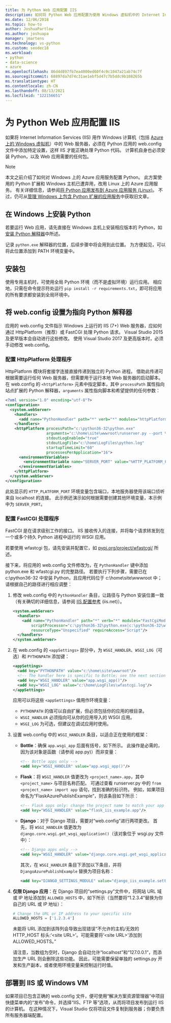 ```yaml
---
title: 为 Python Web 应用配置 IIS
description: 如何将 Python Web 应用配置为使用 Windows 虚拟机中的 Internet Information Services 运行。
ms.date: 12/06/2018
ms.topic: how-to
author: JoshuaPartlow
ms.author: joshuapa
manager: jmartens
ms.technology: vs-python
ms.custom: seodec18
ms.workload:
- python
- data-science
- azure
ms.openlocfilehash: 86d4d897fb7ea4000ed60f4c9c1047a21ab74c7f
ms.sourcegitcommit: 68897da7d74c31ae1ebf5d47c7b5ddc9b108265b
ms.translationtype: HT
ms.contentlocale: zh-CN
ms.lasthandoff: 08/13/2021
ms.locfileid: "122156651"
---
```

# <a name="configure-python-web-apps-for-iis"></a>为 Python Web 应用配置 IIS

如果将 Internet Information Services (IIS) 用作 Windows 计算机（包括 [Azure 上的 Windows 虚拟机](/azure/architecture/reference-architectures/n-tier/windows-vm)）中的 Web 服务器，必须在 Python 应用的 web.config 文件中添加特定设置，这样 IIS 才能正确处理 Python 代码。 计算机自身也必须安装 Python，以及 Web 应用需要的任何包。

> [!Note]
> 本文之前介绍了如何对 Windows 上的 Azure 应用服务配置 Python。 此方案使用的 Python 扩展和 Windows 主机已遭弃用，改用 Linux 上的 Azure 应用服务。 有关详细信息，请参阅[将 Python 应用发布到 Azure 应用服务 (Linux)](publishing-python-web-applications-to-azure-from-visual-studio.md)。 不过，仍可从[管理 Windows 上包含 Python 扩展的应用服务](managing-python-on-azure-app-service.md)中获取旧文章。

## <a name="install-python-on-windows"></a>在 Windows 上安装 Python

若要运行 Web 应用，请先直接在 Windows 主机上安装相应版本的 Python，如[安装 Python 解释器](installing-python-interpreters.md)中所述。

记录 `python.exe` 解释器的位置，后续步骤中将会用到此位置。 为方便起见，可以将此位置添加到 PATH 环境变量中。

## <a name="install-packages"></a>安装包

使用专用主机时，可使用全局 Python 环境（而不是虚拟环境）运行应用。 相应地，只需在命令提示符处运行 `pip install -r requirements.txt`，即可将应用的所有要求都安装到全局环境中。

## <a name="set-webconfig-to-point-to-the-python-interpreter"></a>将 web.config 设置为指向 Python 解释器

应用的 web.config 文件指示 Windows 上运行的 IIS (7+) Web 服务器，应如何通过 HttpPlatform（推荐）或 FastCGI 处理 Python 请求。 Visual Studio 2015 及更早版本会自动进行这些修改。 使用 Visual Studio 2017 及更高版本时，必须手动修改 web.config。

### <a name="configure-the-httpplatform-handler"></a>配置 HttpPlatform 处理程序

HttpPlatform 模块将套接字连接直接传递到独立的 Python 进程。 借助此传递可根据需要运行任何 Web 服务器，但需要用于运行本地 Web 服务器的启动脚本。 在 web.config 的 `<httpPlatform>` 元素中指定脚本，其中 `processPath` 属性指向站点扩展的 Python 解释器，`arguments` 属性指向脚本和希望提供的任何参数：

```xml
<?xml version="1.0" encoding="utf-8"?>
<configuration>
  <system.webServer>
    <handlers>
      <add name="PythonHandler" path="*" verb="*" modules="httpPlatformHandler" resourceType="Unspecified"/>
    </handlers>
    <httpPlatform processPath="c:\python36-32\python.exe"
                  arguments="c:\home\site\wwwroot\runserver.py --port %HTTP_PLATFORM_PORT%"
                  stdoutLogEnabled="true"
                  stdoutLogFile="c:\home\LogFiles\python.log"
                  startupTimeLimit="60"
                  processesPerApplication="16">
      <environmentVariables>
        <environmentVariable name="SERVER_PORT" value="%HTTP_PLATFORM_PORT%" />
      </environmentVariables>
    </httpPlatform>
  </system.webServer>
</configuration>
```

此处显示的 `HTTP_PLATFORM_PORT` 环境变量包含端口，本地服务器使用该端口侦听来自 localhost 的连接。 此示例还演示如何根据需要创建其他环境变量，本示例中为 `SERVER_PORT`。

### <a name="configure-the-fastcgi-handler"></a>配置 FastCGI 处理程序

FastCGI 是在请求级别工作的接口。 IIS 接收传入的连接，并将每个请求转发到在一个或多个持久 Python 进程中运行的 WSGI 应用。

若要使用 wfastcgi 包，请先安装并配置它，如 [pypi.org/project/wfastcgi/](https://pypi.io/project/wfastcgi) 所述。

接下来，将应用的 web.config 文件修改为，在 `PythonHandler` 键中添加 python.exe 和 wfastcgi.py 的完整路径。 若要执行下列步骤，需要已在 c:\python36-32 中安装 Python，且应用代码位于 c:\home\site\wwwroot 中；请根据自己的路径进行相应调整：

1. 修改 web.config 中的 `PythonHandler` 条目，让路径与 Python 安装位置一致（有关确切的详细信息，请参阅 [IIS 配置参考](https://www.iis.net/configreference) (iis.net)）。

    ```xml
    <system.webServer>
      <handlers>
        <add name="PythonHandler" path="*" verb="*" modules="FastCgiModule"
            scriptProcessor="c:\python36-32\python.exe|c:\python36-32\wfastcgi.py"
            resourceType="Unspecified" requireAccess="Script"/>
      </handlers>
    </system.webServer>
    ```

1. 在 web.config 的 `<appSettings>` 部分中，为 `WSGI_HANDLER`、`WSGI_LOG`（可选）和 `PYTHONPATH` 添加键：

    ```xml
    <appSettings>
      <add key="PYTHONPATH" value="c:\home\site\wwwroot"/>
      <!-- The handler here is specific to Bottle; see the next section. -->
      <add key="WSGI_HANDLER" value="app.wsgi_app()"/>
      <add key="WSGI_LOG" value="c:\home\LogFiles\wfastcgi.log"/>
    </appSettings>
    ```

    应用可以将这些 `<appSettings>` 值用作环境变量：

    - `PYTHONPATH` 的值可以自由扩展，但必须包括你的应用的根目录。
    - `WSGI_HANDLER` 必须指向可从你的应用导入的 WSGI 应用。
    - `WSGI_LOG` 为可选，但建议在调试应用时使用。

1. 设置 web.config 中的 `WSGI_HANDLER` 条目，以适合正在使用的框架：

    - **Bottle**：确保 `app.wsgi_app` 后面有括号，如下所示。 此操作是必需的，因为该对象是函数（请参阅 app.py)）而非变量：

        ```xml
        <!-- Bottle apps only -->
        <add key="WSGI_HANDLER" value="app.wsgi_app()"/>
        ```

    - **Flask**：将 `WSGI_HANDLER` 值更改为 `<project_name>.app`，其中 `<project_name>` 与项目名称匹配。 可通过查看 runserver.py 中的 `from <project_name> import app` 语句，找到准确的标识符。 例如，如果项目命名为“FlaskAzurePublishExample”，则该条目如下所示：

        ```xml
        <!-- Flask apps only: change the project name to match your app -->
        <add key="WSGI_HANDLER" value="flask_iis_example.app"/>
        ```

    - **Django**：对于 Django 项目，需要对“web.config”进行两项更改。 首先，将 `WSGI_HANDLER` 值更改为 `django.core.wsgi.get_wsgi_application()`（该对象位于 wsgi.py 文件中）：

        ```xml
        <!-- Django apps only -->
        <add key="WSGI_HANDLER" value="django.core.wsgi.get_wsgi_application()"/>
        ```

        其次，在 `WSGI_HANDLER` 条目下添加以下条目，并将 `DjangoAzurePublishExample` 替换为项目名称：

        ```xml
        <add key="DJANGO_SETTINGS_MODULE" value="django_iis_example.settings" />
        ```

1. **仅限 Django 应用**：在 Django 项目的“settings.py”文件中，将网站 URL 域或 IP 地址添加到 `ALLOWED_HOSTS` 中，如下所示（当然要将“1.2.3.4”替换为你自己的 URL 或 IP 地址）：

    ```python
    # Change the URL or IP address to your specific site
    ALLOWED_HOSTS = ['1.2.3.4']
    ```

    未能将 URL 添加到该阵列会导致出现错误“不允许的主机/无效的 HTTP_HOST 标头:‘\<site URL\>’。可能需要将‘\<site URL\>’添加到 ALLOWED_HOSTS。”

    请注意，当数组为空时，Django 会自动允许“localhost”和“127.0.0.1”，而添加生产 URL 则会删除这些功能。 因此，可能需要保留单独的 settings.py 开发和生产副本，或者使用环境变量来控制运行时值。

## <a name="deploy-to-iis-or-a-windows-vm"></a>部署到 IIS 或 Windows VM

如果项目已包含正确的 web.config 文件，便可使用“解决方案资源管理器”中项目快捷菜单内的“发布”命令，并选择“IIS、FTP 等”选项，从而将项目发布到运行 IIS 的计算机。 在这种情况下，Visual Studio 仅将项目文件复制到服务器；你要负责所有服务器端配置。
